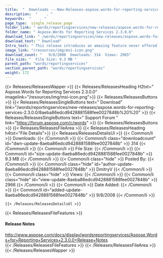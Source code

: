 ```yaml
---
title:  "  Downloads ---New-Releases-aspose.words-for-reporting-services-2.3.0.0 . " 
description:  "    . " 
keywords:  "    . " 
page_type:  single_release_page
folder_link: " words/reportingservices/new-releases/aspose.words-for-reporting-services-2.3.0.0/"
folder_name: " Aspose.Words for Reporting Services 2.3.0.0"
download_link: " /words/reportingservices/new-releases/aspose.words-for-reporting-services-2.3.0.0/8aeba86edcd9428881588fee0027848b"
download_text: " Download"
Intro_text: " This release introduces an amazing feature never offered before. Now the install..."
image_link: "/resources/img/msi-icon.png"
download_count: "   9/8/2008  Downloads: 314  Views: 2965"
file_size: "  File Size: 9.3 MB "
parent_path: "words/reportingservices"
section_parent_path: "words/reportingservices"
weight: 172
---
```


{{< Releases/ReleasesWapper >}}
  {{< Releases/ReleasesHeading H2txt=" Aspose.Words for Reporting Services 2.3.0.0" imagelink="/resources/img/msi-icon.png">}}
  {{< Releases/ReleasesButtons >}}
    {{< Releases/ReleasesSingleButtons text=" Download" link="/words/reportingservices/new-releases/aspose.words-for-reporting-services-2.3.0.0/8aeba86edcd9428881588fee0027848b%20%20" >}}
    {{< Releases/ReleasesSingleButtons text=" Support Forum " link="https://forum.aspose.com/c/words" >}}
  {{< Releases/ReleasesButtons >}}
  {{< Releases/ReleasesFileArea >}}
    {{< Releases/ReleasesHeading h4txt="File Details">}}
    {{< Releases/ReleasesDetailsUl >}}
            {{< Common/li  >}} Downloads: {{< /Common/li >}} 
      {{< Common/li class="downloadcount" id="dwn-update-8aeba86edcd9428881588fee0027848b" >}} 314 {{< /Common/li >}} 
      {{< Common/li  >}} File Size: {{< /Common/li >}} 
      {{< Common/li id="size-update-8aeba86edcd9428881588fee0027848b" >}} 9.3 MB {{< /Common/li >}} 
      {{< Common/li  class="hide" >}} Posted By: {{< /Common/li >}} 
      {{< Common/li class="hide" id="author-update-8aeba86edcd9428881588fee0027848b" >}} DmitryV {{< /Common/li >}} 
      {{< Common/li class="hide"  >}} Views: {{< /Common/li >}} 
      {{< Common/li class="hide" id="view-update-8aeba86edcd9428881588fee0027848b" >}} 2966 {{< /Common/li >}} 
      {{< Common/li  >}} Date Added: {{< /Common/li >}} 
      {{< Common/li id="added-update-8aeba86edcd9428881588fee0027848b" >}} 9/8/2008 {{< /Common/li >}} 

    {{< /Releases/ReleasesDetailsUl >}}

  {{< Releases/ReleasesFileFeatures >}}
      <h4>Release Notes</h4><div><a href="http://www.aspose.com/docs/display/wordsreportingservices/Aspose.Words+for+Reporting+Services+2.3.0.0+Release+Notes">http://www.aspose.com/docs/display/wordsreportingservices/Aspose.Words+for+Reporting+Services+2.3.0.0+Release+Notes</a></div>
  {{< /Releases/ReleasesFileFeatures >}}
 {{< /Releases/ReleasesFileArea >}}
{{< /Releases/ReleasesWapper >}}


